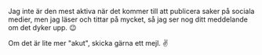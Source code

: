 Jag inte är den mest aktiva när det kommer till att publicera saker på sociala medier, men jag läser och tittar på mycket, så jag ser nog ditt meddelande om det dyker upp. <span aria-hidden="true">😉</span>

Om det är lite mer "akut", skicka gärna ett mejl. <span aria-hidden="true">✌️</span>
